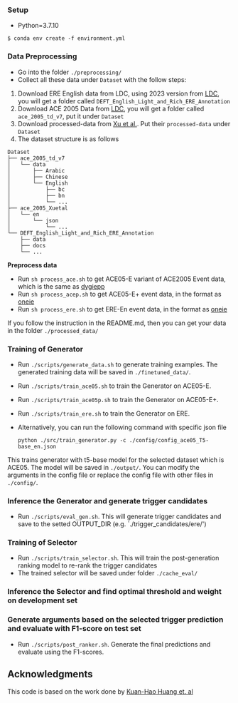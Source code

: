 

### Setup

  - Python=3.7.10
  ```
  $ conda env create -f environment.yml
  ```

### Data Preprocessing
- Go into the folder `./preprocessing/`
- Collect all these data under `Dataset` with the follow steps:
1. Download ERE English data from LDC, using 2023 version from [LDC](https://catalog.ldc.upenn.edu/LDC2023T04), you will get a folder called `DEFT_English_Light_and_Rich_ERE_Annotation`
2. Download ACE 2005 Data from [LDC](https://catalog.ldc.upenn.edu/LDC2006T06), you will get a folder called `ace_2005_td_v7`, put it under `Dataset`
3. Download processed-data from [Xu et al.](https://github.com/fe1ixxu/Gradual-Finetune/tree/master/dygiepp/data/ace-event/processed-data). Put their `processed-data` under `Dataset`
4. The dataset structure is as follows

```
Dataset
├── ace_2005_td_v7
│   └── data
│       ├── Arabic
│       ├── Chinese
│       └── English
│           ├── bc
│           ├── bn
│           └── ...
├── ace_2005_Xuetal
│   └── en
│       └── json
│           └── ...
└── DEFT_English_Light_and_Rich_ERE_Annotation
    ├── data
    ├── docs
    └── ...

```

**Preprocess data**
- Run `sh process_ace.sh` to get ACE05-E variant of ACE2005 Event data, which is the same as [dygiepp](https://arxiv.org/pdf/1909.03546.pdf)
- Run `sh process_acep.sh` to get ACE05-E+ event data, in the format as [oneie](https://aclanthology.org/2020.acl-main.713.pdf)
- Run `sh process_ere.sh` to get ERE-En event data, in the format as [oneie](https://aclanthology.org/2020.acl-main.713.pdf)

If you follow the instruction in the README.md, then you can get your data in the folder `./processed_data/`


### Training of Generator

- Run `./scripts/generate_data.sh` to generate training examples. The generated training data will be saved in `./finetuned_data/`.

- Run `./scripts/train_ace05.sh` to train the Generator on ACE05-E.
- Run `./scripts/train_ace05p.sh` to train the Generator on ACE05-E+.
- Run `./scripts/train_ere.sh` to train the Generator on ERE.

- Alternatively, you can run the following command with specific json file
  ```
  python ./src/train_generator.py -c ./config/config_ace05_T5-base_en.json
  ```
  
This trains generator with t5-base model for the selected dataset which is ACE05. The model will be saved in `./output/`.
You can modify the arguments in the config file or replace the config file with other files in `./config/`.
 

### Inference the Generator and generate trigger candidates

- Run `./scripts/eval_gen.sh`. This will generate trigger candidates and save to the setted OUTPUT_DIR (e.g. `./trigger_candidates/ere/')

### Training of Selector
- Run `./scripts/train_selector.sh`. This will train the post-generation ranking model to re-rank the trigger candidates
- The trained selector will be saved under folder `./cache_eval/`

### Inference the Selector and find optimal threshold and weight on development set


### Generate arguments based on the selected trigger prediction and evaluate with F1-score on test set
- Run `./scripts/post_ranker.sh`. Generate the final predictions and evaluate using the F1-scores.

## Acknowledgments

This code is based on the work done by [Kuan-Hao Huang et. al ](https://github.com/PlusLabNLP/X-Gear)
